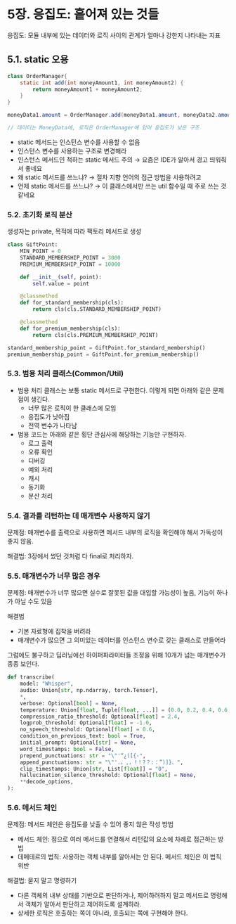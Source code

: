 # 5장. 응집도: 흩어져 있는 것들

응집도: 모듈 내부에 있는 데이터와 로직 사이의 관계가 얼마나 강한지 나타내는 지표

## 5.1. static 오용

```java
class OrderManager{
	static int add(int moneyAmount1, int moneyAmount2) {
		return moneyAmount1 + moneyAmount2;
	}
}

moneyData1.amount = OrderManager.add(moneyData1.amount, moneyData2.amount);

// 데이터는 MoneyData에, 로직은 OrderManager에 있어 응집도가 낮은 구조
```

- static 메서드는 인스턴스 변수를 사용할 수 없음
- 인스턴스 변수를 사용하는 구조로 변경해라
- 인스턴스 메서드인 척하는 static 메서드 주의 → 요즘은 IDE가 알아서 경고 띄워줘서 좋네요
- 왜 static 메서드를 쓰느냐? → 절차 지향 언어의 접근 방법을 사용하려고
- 언제 static 메서드를 쓰느냐? → 이 클래스에서만 쓰는 util 함수일 때 주로 쓰는 것 같네요

### 5.2. 초기화 로직 분산

생성자는 private, 목적에 따라 팩토리 메서드로 생성

```python
class GiftPoint:
    MIN_POINT = 0
    STANDARD_MEMBERSHIP_POINT = 3000
    PREMIUM_MEMBERSHIP_POINT = 10000

    def __init__(self, point):
        self.value = point

    @classmethod
    def for_standard_membership(cls):
        return cls(cls.STANDARD_MEMBERSHIP_POINT)

    @classmethod
    def for_premium_membership(cls):
        return cls(cls.PREMIUM_MEMBERSHIP_POINT)

standard_membership_point = GiftPoint.for_standard_membership()
premium_membership_point = GiftPoint.for_premium_membership()
```

### 5.3. 범용 처리 클래스(Common/Util)

- 범용 처리 클래스는 보통 static 메서드로 구현한다. 이렇게 되면 아래와 같은 문제점이 생긴다.
    - 너무 많은 로직이 한 클래스에 모임
    - 응집도가 낮아짐
    - 전역 변수가 나타남
- 범용 코드는 아래와 같은 횡단 관심사에 해당하는 기능만 구현하자.
    - 로그 출력
    - 오류 확인
    - 디버깅
    - 예외 처리
    - 캐시
    - 동기화
    - 분산 처리

### 5.4. 결과를 리턴하는 데 매개변수 사용하지 않기

문제점: 매개변수를 출력으로 사용하면 메서드 내부의 로직을 확인해야 해서 가독성이 좋지 않음.

해결법: 3장에서 썼던 것처럼 다 final로 처리하자.

### 5.5. 매개변수가 너무 많은 경우

문제점: 매개변수가 너무 많으면 실수로 잘못된 값을 대입할 가능성이 높음, 기능이 하나가 아닐 수도 있음

해결법
- 기본 자료형에 집착을 버려라
- 매개변수가 많으면 그 의미있는 데이터를 인스턴스 변수로 갖는 클래스로 만들어라

그럼에도 불구하고 딥러닝에선 하이퍼파라미터들 조정을 위해 10개가 넘는 매개변수가 종종 보인다.

```python
def transcribe(
    model: "Whisper",
    audio: Union[str, np.ndarray, torch.Tensor],
    *,
    verbose: Optional[bool] = None,
    temperature: Union[float, Tuple[float, ...]] = (0.0, 0.2, 0.4, 0.6, 0.8, 1.0),
    compression_ratio_threshold: Optional[float] = 2.4,
    logprob_threshold: Optional[float] = -1.0,
    no_speech_threshold: Optional[float] = 0.6,
    condition_on_previous_text: bool = True,
    initial_prompt: Optional[str] = None,
    word_timestamps: bool = False,
    prepend_punctuations: str = "\"'“¿([{-",
    append_punctuations: str = "\"'.。,，!！?？:：”)]}、",
    clip_timestamps: Union[str, List[float]] = "0",
    hallucination_silence_threshold: Optional[float] = None,
    **decode_options,
):
```

### 5.6. 메서드 체인

문제점: 메서드 체인은 응집도를 낮출 수 있어 좋지 않은 작성 방법

- 메서드 체인: 점으로 여러 메서드를 연결해서 리턴값의 요소에 차례로 접근하는 방법
- 데메테르의 법칙: 사용하는 객체 내부를 알아서는 안 된다. 메서드 체인은 이 법칙 위반

해결법: 묻지 말고 명령하기

- 다른 객체의 내부 상태를 기반으로 판단하거나, 제어하려하지 말고 메서드로 명령해서 객체가 알아서 판단하고 제어하도록 설계하라.
- 상세한 로직은 호출하는 쪽이 아니라, 호출되는 쪽에 구현해야 한다.